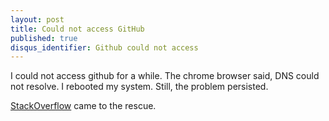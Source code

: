 ```yaml
---
layout: post
title: Could not access GitHub 
published: true
disqus_identifier: Github could not access
---
```


I could not access github for a while.
The chrome browser said, DNS could not resolve.
I rebooted my system. Still, the problem persisted.

[StackOverflow](https://superuser.com/questions/609587/cant-load-certain-websites-in-mountain-lion-which-load-fine-on-win7-laptop/610243#610243) came to the rescue.

